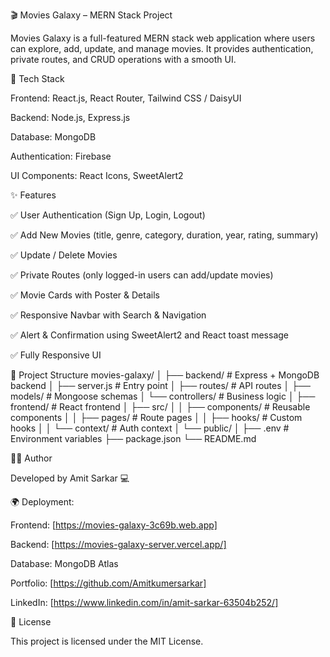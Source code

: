 🎬 Movies Galaxy – MERN Stack Project

Movies Galaxy is a full-featured MERN stack web application where users can explore, add, update, and manage movies. It provides authentication, private routes, and CRUD operations with a smooth UI.

🚀 Tech Stack

Frontend: React.js, React Router, Tailwind CSS / DaisyUI

Backend: Node.js, Express.js

Database: MongoDB 

Authentication: Firebase

UI Components: React Icons, SweetAlert2

✨ Features

✅ User Authentication (Sign Up, Login, Logout)

✅ Add New Movies (title, genre, category, duration, year, rating, summary)

✅ Update / Delete Movies

✅ Private Routes (only logged-in users can add/update movies)

✅ Movie Cards with Poster & Details

✅ Responsive Navbar with Search & Navigation

✅ Alert & Confirmation using SweetAlert2 and React toast message

✅ Fully Responsive UI

📂 Project Structure
movies-galaxy/
│
├── backend/                # Express + MongoDB backend
│   ├── server.js           # Entry point
│   ├── routes/             # API routes
│   ├── models/             # Mongoose schemas
│   └── controllers/        # Business logic
│
├── frontend/               # React frontend
│   ├── src/
│   │   ├── components/     # Reusable components
│   │   ├── pages/          # Route pages
│   │   ├── hooks/          # Custom hooks
│   │   └── context/        # Auth context
│   └── public/
│
├── .env                    # Environment variables
├── package.json
└── README.md

👨‍💻 Author

Developed by Amit Sarkar 💻

🌍 Deployment:

Frontend: [https://movies-galaxy-3c69b.web.app]

Backend: [https://movies-galaxy-server.vercel.app/]

Database: MongoDB Atlas

Portfolio: [https://github.com/Amitkumersarkar]

LinkedIn: [https://www.linkedin.com/in/amit-sarkar-63504b252/]

📝 License

This project is licensed under the MIT License.